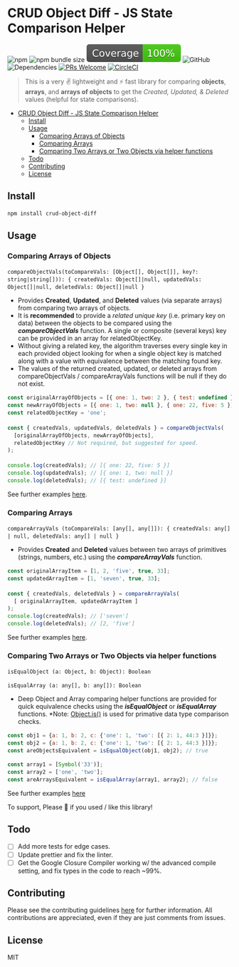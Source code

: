 # CRUD Object Diff - JS State Comparison Helper

![npm](https://img.shields.io/npm/v/crud-object-diff)
![npm bundle size](https://img.shields.io/bundlephobia/min/crud-object-diff)
![Coverage](coverage/badge.svg)
![GitHub](https://img.shields.io/github/license/tjmoses/crud-object-diff)
![Dependencies](https://status.david-dm.org/gh/tjmoses/crud-object-diff.svg)
[![PRs Welcome](https://img.shields.io/badge/PRs-welcome-brightgreen.svg?style=flat-square)](http://makeapullrequest.com)
[![CircleCI](https://circleci.com/gh/tjmoses/crud-object-diff/tree/master.svg?style=svg)](https://circleci.com/gh/circleci/circleci-docs)

> This is a very ✌ lightweight and ⚡️ fast library for comparing **objects**, **arrays**, and **arrays of objects** to get the *Created, Updated, & Deleted* values (helpful for state comparisons).

- [CRUD Object Diff - JS State Comparison Helper](#crud-object-diff---js-state-comparison-helper)
  - [Install](#install)
  - [Usage](#usage)
    - [Comparing Arrays of Objects](#comparing-arrays-of-objects)
    - [Comparing Arrays](#comparing-arrays)
    - [Comparing Two Arrays or Two Objects via helper functions](#comparing-two-arrays-or-two-objects-via-helper-functions)
  - [Todo](#todo)
  - [Contributing](#contributing)
  - [License](#license)

## Install

```bash
npm install crud-object-diff
```

## Usage

### Comparing Arrays of Objects

`compareObjectVals(toCompareVals: [Object[], Object[]], key?: string|string[])): { createdVals: Object[]|null, updatedVals: Object[]|null, deletedVals: Object[]|null }`

- Provides **Created**, **Updated**, and **Deleted** values (via separate arrays) from comparing two arrays of objects.
- It is **recommended** to provide a *related unique key* (i.e. primary key on data) between the objects to be compared using the ***compareObjectVals*** function. A single or composite (several keys) key can be provided in an array for relatedObjectKey.
- Without giving a related key, the algorithm traverses every single key in each provided object looking for when a single object key is matched along with a value with equivalence between the matching found key.
- The values of the returned created, updated, or deleted arrays from compareObjectVals / compareArrayVals functions will be null if they do not exist.

```js
const originalArrayOfObjects = [{ one: 1, two: 2 }, { test: undefined }];
const newArrayOfObjects = [{ one: 1, two: null }, { one: 22, five: 5 }]
const relatedObjectKey = 'one';

const { createdVals, updatedVals, deletedVals } = compareObjectVals(
  [originalArrayOfObjects, newArrayOfObjects],
  relatedObjectKey // Not required, but suggested for speed.
);

console.log(createdVals); // [{ one: 22, five: 5 }]
console.log(updatedVals); // [{ one: 1, two: null }]
console.log(deletedVals); // [{ test: undefined }]
```

See further examples [here](https://github.com/tjmoses/crud-object-diff/blob/master/index.test.js#L12).

### Comparing Arrays

`compareArrayVals (toCompareVals: [any[], any[]]): { createdVals: any[] | null, deletedVals: any[] | null }`

- Provides **Created** and **Deleted** values between two arrays of primitives (strings, numbers, etc.) using the ***compareArrayVals*** function.

```js
const originalArrayItem = [1, 2, 'five', true, 33];
const updatedArrayItem = [1, 'seven', true, 33];

const { createdVals, deletedVals } = compareArrayVals(
  [ originalArrayItem, updatedArrayItem ]
);
console.log(createdVals); // ['seven']
console.log(deletedVals); // [2, 'five']
```

See further examples [here](https://github.com/tjmoses/crud-object-diff/blob/master/index.test.js#L218).

### Comparing Two Arrays or Two Objects via helper functions

`isEqualObject (a: Object, b: Object): Boolean`

`isEqualArray (a: any[], b: any[]): Boolean`

- Deep Object and Array comparing helper functions are provided for quick equivalence checks using the ***isEqualObject*** or ***isEqualArray*** functions. *Note: [Object.is()](https://developer.mozilla.org/en-US/docs/Web/JavaScript/Reference/Global_Objects/Object/is) is used for primative data type comparison checks.

```js
const obj1 = {a: 1, b: 2, c: {'one': 1, 'two': [{ 2: 1, 44:3 }]}};
const obj2 = {a: 1, b: 2, c: {'one': 1, 'two': [{ 2: 1, 44:3 }]}};
const areObjectsEquivalent = isEqualObject(obj1, obj2); // true
```

```js
const array1 = [Symbol('33')];
const array2 = ['one', 'two'];
const areArraysEquivalent = isEqualArray(array1, array2); // false
```

See further examples [here](https://github.com/tjmoses/crud-object-diff/blob/master/index.test.js#L272)

To support, Please &#127775; if you used / like this library!

## Todo

- [ ] Add more tests for edge cases.
- [ ] Update prettier and fix the linter.
- [ ] Get the Google Closure Compiler working w/ the advanced compile setting, and fix types in the code to reach ~99%.

## Contributing

Please see the contributing guidelines [here](contributing.md) for further information. All contributions are appreciated, even if they are just comments from issues.

## License

MIT
